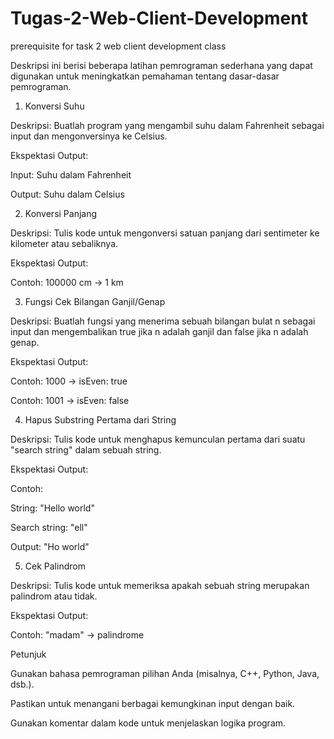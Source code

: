 # Tugas-2-Web-Client-Development
prerequisite for task 2 web client development class

Deskripsi ini berisi beberapa latihan pemrograman sederhana yang dapat digunakan untuk meningkatkan pemahaman tentang dasar-dasar pemrograman.

1. Konversi Suhu

Deskripsi:
Buatlah program yang mengambil suhu dalam Fahrenheit sebagai input dan mengonversinya ke Celsius.

Ekspektasi Output:

Input: Suhu dalam Fahrenheit

Output: Suhu dalam Celsius

2. Konversi Panjang

Deskripsi:
Tulis kode untuk mengonversi satuan panjang dari sentimeter ke kilometer atau sebaliknya.

Ekspektasi Output:

Contoh: 100000 cm → 1 km

3. Fungsi Cek Bilangan Ganjil/Genap

Deskripsi:
Buatlah fungsi yang menerima sebuah bilangan bulat n sebagai input dan mengembalikan true jika n adalah ganjil dan false jika n adalah genap.

Ekspektasi Output:

Contoh: 1000 → isEven: true

Contoh: 1001 → isEven: false

4. Hapus Substring Pertama dari String

Deskripsi:
Tulis kode untuk menghapus kemunculan pertama dari suatu "search string" dalam sebuah string.

Ekspektasi Output:

Contoh:

String: "Hello world"

Search string: "ell"

Output: "Ho world"

5. Cek Palindrom

Deskripsi:
Tulis kode untuk memeriksa apakah sebuah string merupakan palindrom atau tidak.

Ekspektasi Output:

Contoh: "madam" → palindrome

Petunjuk

Gunakan bahasa pemrograman pilihan Anda (misalnya, C++, Python, Java, dsb.).

Pastikan untuk menangani berbagai kemungkinan input dengan baik.

Gunakan komentar dalam kode untuk menjelaskan logika program.
